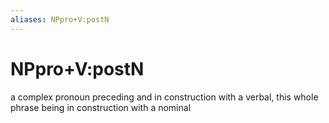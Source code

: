 ```yaml
---
aliases: NPpro+V:postN
---
```

# NPpro+V:postN

a complex pronoun preceding and in construction with a verbal, this whole phrase being in construction with a nominal